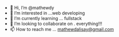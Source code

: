 - 👋 Hi, I’m @mathewdy
- 👀 I’m interested in ...web developing
- 🌱 I’m currently learning ... fullstack
- 💞️ I’m looking to collaborate on . everything!!! 
- 📫 How to reach me ... mathewdalisay@gmail.com

<!---
mathewdy/mathewdy is a ✨ special ✨ repository because its `README.md` (this file) appears on your GitHub profile.
You can click the Preview link to take a look at your changes.
--->
